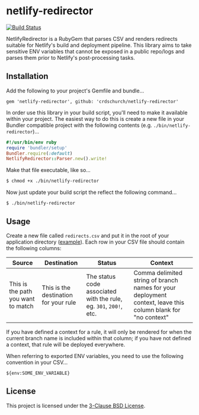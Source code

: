 # netlify-redirector

[![Build Status](https://travis-ci.org/crdschurch/netlify-redirector.svg?branch=master)](https://travis-ci.org/crdschurch/netlify-redirector)

NetlifyRedirector is a RubyGem that parses CSV and renders redirects suitable for Netlify's build and deployment pipeline. This library aims to take sensitive ENV variables that cannot be exposed in a public repo/logs and parses them prior to Netlify's post-processing tasks.

## Installation

Add the following to your project's Gemfile and bundle...

```
gem 'netlify-redirector', github: 'crdschurch/netlify-redirector'
```

In order use this library in your build script, you'll need to make it available within your project. The easiest way to do this is create a new file in your Bundler compatible project with the following contents (e.g. `./bin/netlify-redirector`)...

```ruby
#!/usr/bin/env ruby
require 'bundler/setup'
Bundler.require(:default)
NetlifyRedirector::Parser.new().write!
```

Make that file executable, like so...

```bash
$ chmod +x ./bin/netlify-redirector
```

Now just update your build script the reflect the following command...

```
$ ./bin/netlify-redirector
```

## Usage

Create a new file called `redirects.csv` and put it in the root of your application directory ([example](https://github.com/crdschurch/netlify-redirector/blob/master/redirects.csv)). Each row in your CSV file should contain the following columns:

| Source | Destination | Status | Context |
| --- | --- | --- | --- |
| This is the path you want to match | This is the destination for your rule | The status code associated with the rule, eg. `301`, `200!`, etc. | Comma delimited string of branch names for your deployment context, leave this column blank for "no context" |

If you have defined a context for a rule, it will only be rendered for when the current branch name is included within that column; if you have not defined a context, that rule will be deployed everywhere.

When referring to exported ENV variables, you need to use the following convention in your CSV...

```
${env:SOME_ENV_VARIABLE}
```

## License

This project is licensed under the [3-Clause BSD License](https://opensource.org/licenses/BSD-3-Clause).
